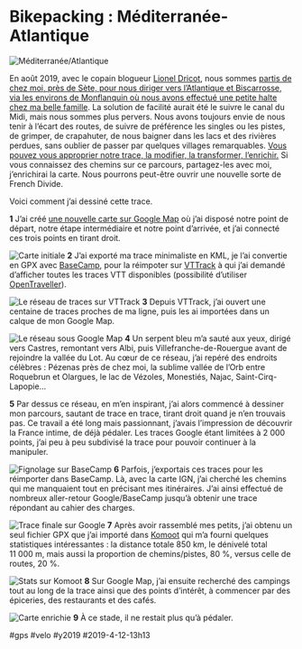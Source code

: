 # Bikepacking : Méditerranée-Atlantique

![Méditerranée/Atlantique](_i/meda9.webp)

En août 2019, avec le copain blogueur [Lionel Dricot](https://ploum.net/), nous sommes [partis de chez moi, près de Sète, pour nous diriger vers l’Atlantique et Biscarrosse, via les environs de Monflanquin où nous avons effectué une petite halte chez ma belle famille](../8/une-traversee-de-la-france-sud-a-vtt.md). La solution de facilité aurait été le suivre le canal du Midi, mais nous sommes plus pervers. Nous avons toujours envie de nous tenir à l’écart des routes, de suivre de préférence les singles ou les pistes, de grimper, de crapahuter, de nous baigner dans les lacs et des rivières perdues, sans oublier de passer par quelques villages remarquables.
[Vous pouvez vous approprier notre trace, la modifier, la transformer, l’enrichir.](https://drive.google.com/open?id=1_Z5YlQopu7BmxW612bFj7BwBWruvwyis&usp=sharing) Si vous connaissez des chemins sur ce parcours, partagez-les avec moi, j’enrichirai la carte. Nous pourrons peut-être ouvrir une nouvelle sorte de French Divide.

Voici comment j’ai dessiné cette trace.

**1** J’ai créé [une nouvelle carte sur Google Map](https://drive.google.com/open?id=1_Z5YlQopu7BmxW612bFj7BwBWruvwyis&usp=sharing) où j’ai disposé notre point de départ, notre étape intermédiaire et notre point d’arrivée, et j’ai connecté ces trois points en tirant droit.

![Carte initiale](_i/meda1.webp)
**2** J’ai exporté ma trace minimaliste en KML, je l’ai convertie en GPX avec [BaseCamp](https://www.garmin.com/en-US/shop/downloads/basecamp), pour la réimpoter sur [VTTrack](https://www.garmin.com/en-US/shop/downloads/basecamp) à qui j’ai demandé d’afficher toutes les traces VTT disponibles (possibilité d’utiliser [OpenTraveller](https://www.opentraveller.net)).

![Le réseau de traces sur VTTrack](_i/meda2.webp)
**3** Depuis VTTrack, j’ai ouvert une centaine de traces proches de ma ligne, puis les ai importées dans un calque de mon Google Map.

![Le réseau sous Google Map](_i/meda3.webp)
**4** Un serpent bleu m’a sauté aux yeux, dirigé vers Castres, remontant vers Albi, puis Villefranche-de-Rouergue avant de rejoindre la vallée du Lot. Au cœur de ce réseau, j’ai repéré des endroits célèbres : Pézenas près de chez moi, la sublime vallée de l’Orb entre Roquebrun et Olargues, le lac de Vézoles, Monestiés, Najac, Saint-Cirq-Lapopie…

**5** Par dessus ce réseau, en m’en inspirant, j’ai alors commencé à dessiner mon parcours, sautant de trace en trace, tirant droit quand je n’en trouvais pas. Ce travail a été long mais passionnant, j’avais l’impression de découvrir la France intime, de déjà pédaler. Les traces Google étant limitées à 2 000 points, j’ai peu à peu subdivisé la trace pour pouvoir continuer à la manipuler.

![Fignolage sur BaseCamp](_i/meda4.webp)
**6** Parfois, j’exportais ces traces pour les réimporter dans BaseCamp. Là, avec la carte IGN, j’ai cherché les chemins qui me manquaient tout en précisant mes itinéraires. J’ai ainsi effectué de nombreux aller-retour Google/BaseCamp jusqu’à obtenir une trace répondant au cahier des charges.

![Trace finale sur Google](_i/meda5.webp)
**7** Après avoir rassemblé mes petits, j’ai obtenu un seul fichier GPX que j’ai importé dans [Komoot](https://www.komoot.com/tour/84426566) qui m’a fourni quelques statistiques intéressantes : la distance totale 850 km, le dénivelé total 11 000 m, mais aussi la proportion de chemins/pistes, 80 %, versus celle de routes, 20 %.

![Stats sur Komoot](_i/meda6.webp)
**8** Sur Google Map, j’ai ensuite recherché des campings tout au long de la trace ainsi que des points d’intérêt, à commencer par des épiceries, des restaurants et des cafés.

![Carte enrichie](_i/meda7.webp)
**9** À ce stade, il ne restait plus qu’à pédaler.

#gps #velo #y2019 #2019-4-12-13h13
